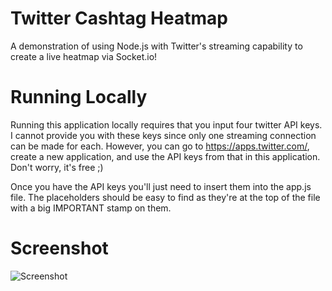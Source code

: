 Twitter Cashtag Heatmap
=======================

A demonstration of using Node.js with Twitter's streaming capability to create a live heatmap via Socket.io!

Running Locally
=======================

Running this application locally requires that you input four twitter API keys. I cannot provide you with these
keys since only one streaming connection can be made for each. However, you can go to https://apps.twitter.com/, 
create a new application, and use the API keys from that in this application. Don't worry, it's free ;)

Once you have the API keys you'll just need to insert them into the app.js file. The placeholders should be
easy to find as they're at the top of the file with a big IMPORTANT stamp on them.

Screenshot
=======================

![Screenshot](https://raw.github.com/thedillonb/twitter-cashtag-heatmap/master/screenshot.png)

